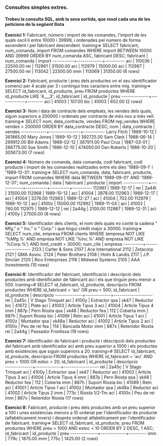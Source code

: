 ### Consultes simples extres.
#### Trobeu la consulta SQL, amb la seva sortida, que resol cada una de les peticions de la següent llista

**Exercici 1:**
Fabricant, número i import de les comandes, l'import de les quals oscil·li entre 10000 i 39999, i ordenades pel número de forma ascendent i pel fabricant descendent.
training=> SELECT fabricant, num_comanda, import FROM comandes WHERE import BETWEEN 10000 AND 39999 ORDER BY num_comanda ASC, fabricant DESC;
 fabricant | num_comanda |  import
-----------+-------------+----------
 aci       |      110036 | 22500.00
 rei       |      112961 | 31500.00
 aci       |      112979 | 15000.00
 aci       |      112987 | 27500.00
 rei       |      113042 | 22500.00
 imm       |      113069 | 31350.00
(6 rows)

**Exercici 2:**
Fabricant, producte i preu dels productes on el seu identificador comenci per 4 acabi per 3 i contingui tres caracters entre mig.
training=> SELECT id_fabricant, id_producte, preu FROM productes WHERE id_producte LIKE '4___3';
 id_fabricant | id_producte |  preu
--------------+-------------+--------
 aci          | 41003       | 107.00
 bic          | 41003       | 652.00
(2 rows)

**Exercici 3:**
Nom i data de contracte dels empleats, les vendes dels quals, siguin superiors a 200000 i ordenats per contracte de més nou a més vell.
training=> SELECT nom, data_contracte, vendes FROM rep_vendes WHERE vendes > 200000 ORDER BY data_contracte DESC;
     nom     | data_contracte |  vendes
-------------+----------------+-----------
 Larry Fitch | 1989-10-12     | 361865.00
 Mary Jones  | 1989-10-12     | 392725.00
 Sam Clark   | 1988-06-14     | 299912.00
 Bill Adams  | 1988-02-12     | 367911.00
 Paul Cruz   | 1987-03-01     | 286775.00
 Sue Smith   | 1986-12-10     | 474050.00
 Dan Roberts | 1986-10-20     | 305673.00
(7 rows)

**Exercici 4:**
Número de comanda, data comanda, codi fabricant, codi producte i import de les comandes realitzades entre els dies '1989-09-1' i '1989-12-31'.
training=> SELECT num_comanda, data, fabricant, producte, import FROM comandes WHERE data BETWEEN '1989-09-01' AND '1989-12-31';
 num_comanda |    data    | fabricant | producte |  import
-------------+------------+-----------+----------+----------
      112961 | 1989-12-17 | rei       | 2a44l    | 31500.00
      112968 | 1989-10-12 | aci       | 41004    |  3978.00
      112963 | 1989-12-17 | aci       | 41004    |  3276.00
      112983 | 1989-12-27 | aci       | 41004    |   702.00
      112979 | 1989-10-12 | aci       | 4100z    | 15000.00
      112992 | 1989-11-04 | aci       | 41002    |   760.00
      112975 | 1989-12-12 | rei       | 2a44g    |  2100.00
      112987 | 1989-12-31 | aci       | 4100y    | 27500.00
(8 rows)

**Exercici 5:**
Identificador dels clients, el nom dels quals no conté la cadena " Mfg." o " Inc." o " Corp." i que tingui crèdit major a 30000.
training=> SELECT num_clie, empresa FROM clients WHERE (empresa NOT LIKE '%Mfg.%' AND empresa NOT LIKE '%Inc.%' AND empresa NOT LIKE '%Corp.%') AND limit_credit > 30000;
 num_clie |      empresa
----------+-------------------
 2123 | Carter & Sons
 2107 | Ace International
 2112 | Zetacorp
 2121 | QMA Assoc.
 2124 | Peter Brothers
 2108 | Holm & Landis
 2117 | J.P. Sinclair
 2120 | Rico Enterprises
 2118 | Midwest Systems
 2105 | AAA Investments
(10 rows)

**Exercici 6:**
Identificador del fabricant, identificació i descripció dels productes amb identificador de fabricant aci i els que tinguin preu menor a 500.
training=# SELECT id_fabricant, id_producte, descripcio FROM productes WHERE id_fabricant = 'aci' OR preu < 500;
 id_fabricant | id_producte |     descripcio
--------------+-------------+--------------------
 rei          | 2a45c       | V Stago Trinquet
 aci          | 4100y       | Extractor
 qsa          | xk47        | Reductor
 bic          | 41672       | Plate
 aci          | 41003       | Article Tipus 3
 aci          | 41004       | Article Tipus 4
 imm          | 887p        | Pern Riosta
 qsa          | xk48        | Reductor
 fea          | 112         | Coberta
 imm          | 887h        | Suport Riosta
 bic          | 41089       | Retn
 aci          | 41001       | Article Tipus 1
 aci          | 4100z       | Muntador
 qsa          | xk48a       | Reductor
 aci          | 41002       | Article Tipus 2
 aci          | 4100x       | Peu de rei
 fea          | 114         | Bancada Motor
 imm          | 887x        | Retenidor Riosta
 rei          | 2a44g       | Passador Frontissa
(19 rows)

**Exercici 7:**
Identificador de fabricant i producte i descripció dels productes del fabricant amb identificador aci amb preu superior a 1000 i els productes amb existències que siguin superiors a 20.
training=# SELECT id_fabricant, id_producte, descripcio FROM productes WHERE id_fabricant = 'aci' AND preu > 1000 OR estoc > 20;
 id_fabricant | id_producte |    descripcio    
--------------+-------------+------------------
 rei          | 2a45c       | V Stago Trinquet
 aci          | 4100y       | Extractor
 qsa          | xk47        | Reductor
 aci          | 41003       | Article Tipus 3
 aci          | 41004       | Article Tipus 4
 imm          | 887p        | Pern Riosta
 qsa          | xk48        | Reductor
 fea          | 112         | Coberta
 imm          | 887h        | Suport Riosta
 bic          | 41089       | Retn
 aci          | 41001       | Article Tipus 1
 aci          | 4100z       | Muntador
 qsa          | xk48a       | Reductor
 aci          | 41002       | Article Tipus 2
 imm          | 773c        | Riosta 1/2-Tm
 aci          | 4100x       | Peu de rei
 imm          | 887x        | Retenidor Riosta
(17 rows)

**Exercici 8:**
Fabricant, producte i preu dels productes amb un preu superior a 100 i unes existèncias menors a 10 ordenat per l'identificador de producte (alfabèticament invers) i després ordenat alfabèticament per l'identificador de fabricant.
training=> SELECT id_fabricant, id_producte, preu FROM productes WHERE preu > 1000 AND estoc < 10 ORDER BY 2 DESC, 1 ASC;
 id_fabricant | id_producte |  preu
--------------+-------------+---------
 imm          | 779c        | 1875.00
 imm          | 775c        | 1425.00
(2 rows)
